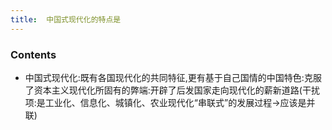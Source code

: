 ```yaml
---
title:  中国式现代化的特点是
--- 
```


### Contents
- 中国式现代化:既有各国现代化的共同特征,更有基于自己国情的中国特色:克服了资本主义现代化所固有的弊端:开辟了后发国家走向现代化的薪新道路(干扰项:是工业化、信息化、城镇化、农业现代化“串联式”的发展过程→应该是并联)

